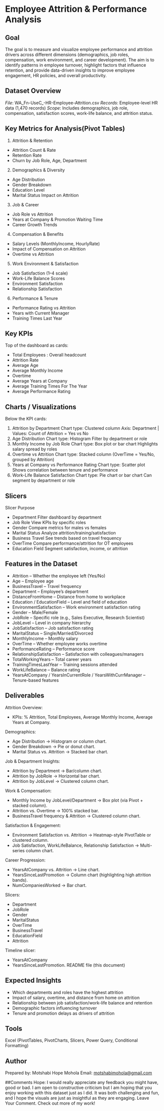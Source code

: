 # Employee Attrition & Performance Analysis
## Goal
The goal is to measure and visualize employee performance and attrition drivers across different dimensions (demographics, job roles, compensation, work environment, and career development). The aim is to identify patterns in employee turnover, highlight factors that influence retention, and provide data-driven insights to improve employee engagement, HR policies, and overall productivity.

## Dataset Overview
*File*: WA_Fn-UseC_-HR-Employee-Attrition.csv
*Records*: Employee-level HR data (1,470 records)
*Scope*: Includes demographics, job role, compensation, satisfaction scores, work-life balance, and attrition status.

## Key Metrics for Analysis(Pivot Tables)
1. Attrition & Retention
- Attrition Count & Rate
- Retention Rate
- Churn by Job Role, Age, Department

2. Demographics & Diversity
- Age Distribution
- Gender Breakdown
- Education Level
- Marital Status Impact on Attrition

3. Job & Career
- Job Role vs Attrition
- Years at Company & Promotion Waiting Time
- Career Growth Trends

4. Compensation & Benefits
- Salary Levels (MonthlyIncome, HourlyRate)
- Impact of Compensation on Attrition
- Overtime vs Attrition

5. Work Environment & Satisfaction
- Job Satisfaction (1–4 scale)
- Work-Life Balance Scores
- Environment Satisfaction
- Relationship Satisfaction

6. Performance & Tenure
- Performance Rating vs Attrition
- Years with Current Manager
- Training Times Last Year

## Key KPIs
Top of the dashboard as cards:
- Total Employees :	Overall headcount
- Attrition Rate
- Average Age
- Average Monthly Income
- Overtime
- Average Years at Company
- Average Training Times For The Year
- Average Performance Rating
  
## Charts / Visualizations
Below the KPI cards:
1. Attrition by Department
Chart type: Clustered column
Axis: Department | Values: Count of Attrition = Yes vs No
2. Age Distribution
Chart type: Histogram
Filter by department or role
3. Monthly Income by Job Role
Chart type: Box plot or bar chart
Highlights salary spread by roles
4. Overtime vs Attrition
Chart type: Stacked column (OverTime = Yes/No, grouped by Attrition)
5. Years at Company vs Performance Rating
Chart type: Scatter plot
Shows correlation between tenure and performance
6. Work-Life Balance Satisfaction
Chart type: Pie chart or bar chart
Can segment by department or role

## Slicers
Slicer	Purpose
- Department	Filter dashboard by department
- Job Role	View KPIs by specific roles
- Gender	Compare metrics for males vs females
- Marital Status	Analyze attrition/training/satisfaction
- Business Travel	See trends based on travel frequency
- OverTime	Compare performance/attrition for OT employees
- Education Field	Segment satisfaction, income, or attrition


## Features in the Dataset
- Attrition – Whether the employee left (Yes/No)
- Age – Employee age
- BusinessTravel – Travel frequency
- Department – Employee’s department
- DistanceFromHome – Distance from home to workplace
- Education / EducationField – Level and field of education
- EnvironmentSatisfaction – Work environment satisfaction rating
- Gender – Male/Female
- JobRole – Specific role (e.g., Sales Executive, Research Scientist)
- JobLevel – Level in company hierarchy
- JobSatisfaction – Job satisfaction rating
- MaritalStatus – Single/Married/Divorced
- MonthlyIncome – Monthly salary
- OverTime – Whether employee works overtime
- PerformanceRating – Performance score
- RelationshipSatisfaction – Satisfaction with colleagues/managers
- TotalWorkingYears – Total career years
- TrainingTimesLastYear – Training sessions attended
- WorkLifeBalance – Balance rating
- YearsAtCompany / YearsInCurrentRole / YearsWithCurrManager – Tenure-based features


## Deliverables

Attrition Overview:
- KPIs: % Attrition, Total Employees, Average Monthly Income, Average Years at Company.

Demographics:
- Age Distribution → Histogram or column chart.
- Gender Breakdown → Pie or donut chart.
- Marital Status vs. Attrition → Stacked bar chart.

Job & Department Insights:
- Attrition by Department → Bar/column chart.
- Attrition by JobRole → Horizontal bar chart.
- Attrition by JobLevel → Clustered column chart.

Work & Compensation:
- Monthly Income by JobLevel/Department → Box plot (via Pivot + stacked column).
- Attrition vs. Overtime → 100% stacked bar.
- BusinessTravel frequency & Attrition → Clustered column chart.

Satisfaction & Engagement:
- Environment Satisfaction vs. Attrition → Heatmap-style PivotTable or clustered column.
- Job Satisfaction, WorkLifeBalance, Relationship Satisfaction → Multi-series column chart.

Career Progression:
- YearsAtCompany vs. Attrition → Line chart.
- YearsSinceLastPromotion → Column chart (highlighting high attrition bands).
- NumCompaniesWorked → Bar chart.


Slicers:
- Department
- JobRole
- Gender
- MaritalStatus
- OverTime
- BusinessTravel
- EducationField
- Attrition

Timeline slicer:
- YearsAtCompany
- YearsSinceLastPromotion.
README file (this document)

## Expected Insights
- Which departments and roles have the highest attrition
- Impact of salary, overtime, and distance from home on attrition
- Relationship between job satisfaction/work-life balance and retention
- Demographic factors influencing turnover
- Tenure and promotion delays as drivers of attrition

## Tools
Excel (PivotTables, PivotCharts, Slicers, Power Query, Conditional Formatting)

## Author
Prepared by: Motshabi Hope Mohola
Email: motshabimohola@gmail.com

##Comments
Hope: I would really appreciate any feedback you might have, good or bad. I am open to constructive criticism but I am hoping that you enjoy working with this dataset just as I did. It was both challenging and fun, and I hope the visuals are just as insightful as they are engaging. Leave Your Comment. Check out more of my work!
